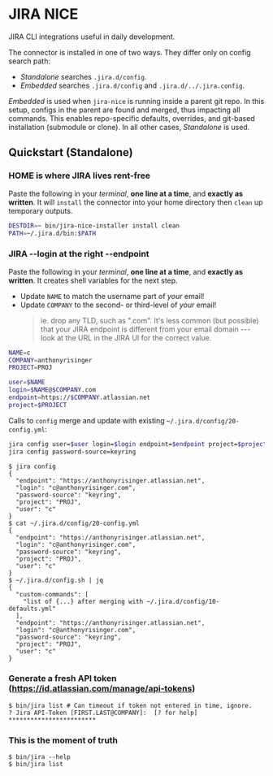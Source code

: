 # JIRA NICE

JIRA CLI integrations useful in daily development.

The connector is installed in one of two ways. They differ only on config search path:

* _Standalone_ searches `.jira.d/config`.
* _Embedded_ searches `.jira.d/config` and `.jira.d/../.jira.config`.

_Embedded_ is used when `jira-nice` is running inside a parent git repo. In this setup,
configs in the parent are found and merged, thus impacting all commands. This enables
repo-specific defaults, overrides, and git-based installation (submodule or clone).
In all other cases, _Standalone_ is used.

## Quickstart (Standalone)

### HOME is where JIRA lives rent-free

Paste the following in your _terminal_, **one line at a time**, and **exactly as written**. It will `install` the connector into your home directory then `clean` up temporary outputs.

```bash
DESTDIR=~ bin/jira-nice-installer install clean
PATH=~/.jira.d/bin:$PATH
```

### JIRA --login at the right --endpoint

Paste the following in your _terminal_, **one line at a time**, and **exactly as written**. It creates shell variables for the next step.
* Update `NAME` to match the username part of _your_ email!
* Update `COMPANY` to the second- or third-level of _your_ email!
    > ie. drop any TLD, such as ".com". It's less common (but possible) that your JIRA endpoint is different from your email domain --- look at the URL in the JIRA UI for the correct value.

```bash
NAME=c
COMPANY=anthonyrisinger
PROJECT=PROJ
```
```bash
user=$NAME
login=$NAME@$COMPANY.com
endpoint=https://$COMPANY.atlassian.net
project=$PROJECT
```
Calls to `config` merge and update with existing `~/.jira.d/config/20-config.yml`:
```bash
jira config user=$user login=$login endpoint=$endpoint project=$project
jira config password-source=keyring
```
```console
$ jira config
{
  "endpoint": "https://anthonyrisinger.atlassian.net",
  "login": "c@anthonyrisinger.com",
  "password-source": "keyring",
  "project": "PROJ",
  "user": "c"
}
$ cat ~/.jira.d/config/20-config.yml
{
  "endpoint": "https://anthonyrisinger.atlassian.net",
  "login": "c@anthonyrisinger.com",
  "password-source": "keyring",
  "project": "PROJ",
  "user": "c"
}
$ ~/.jira.d/config.sh | jq
{
  "custom-commands": [
    "list of {...} after merging with ~/.jira.d/config/10-defaults.yml"
  ],
  "endpoint": "https://anthonyrisinger.atlassian.net",
  "login": "c@anthonyrisinger.com",
  "password-source": "keyring",
  "project": "PROJ",
  "user": "c"
}
```

### Generate a fresh API token (https://id.atlassian.com/manage/api-tokens)
```console
$ bin/jira list # Can timeout if token not entered in time, ignore.
? Jira API-Token [FIRST.LAST@COMPANY]:  [? for help] ************************
```

### This is the moment of truth
```console
$ bin/jira --help
$ bin/jira list
```
